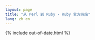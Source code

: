 ```yaml
---
layout: page
title: "从 Perl 到 Ruby - Ruby 官方网站"
lang: zh_cn
---
```


{% include out-of-date.html %}
